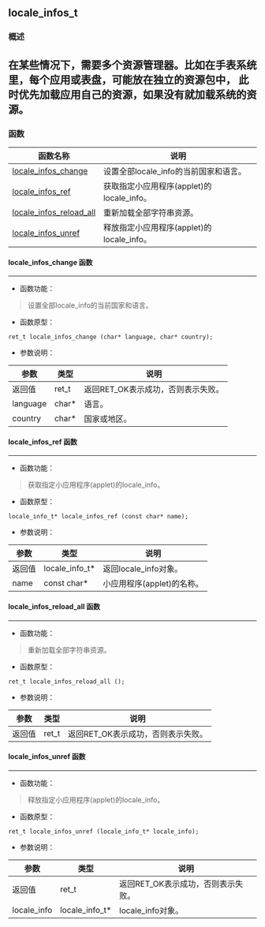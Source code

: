## locale\_infos\_t
### 概述
在某些情况下，需要多个资源管理器。比如在手表系统里，每个应用或表盘，可能放在独立的资源包中，
此时优先加载应用自己的资源，如果没有就加载系统的资源。
----------------------------------
### 函数
<p id="locale_infos_t_methods">

| 函数名称 | 说明 | 
| -------- | ------------ | 
| <a href="#locale_infos_t_locale_infos_change">locale\_infos\_change</a> | 设置全部locale_info的当前国家和语言。 |
| <a href="#locale_infos_t_locale_infos_ref">locale\_infos\_ref</a> | 获取指定小应用程序(applet)的locale_info。 |
| <a href="#locale_infos_t_locale_infos_reload_all">locale\_infos\_reload\_all</a> | 重新加载全部字符串资源。 |
| <a href="#locale_infos_t_locale_infos_unref">locale\_infos\_unref</a> | 释放指定小应用程序(applet)的locale_info。 |
#### locale\_infos\_change 函数
-----------------------

* 函数功能：

> <p id="locale_infos_t_locale_infos_change">设置全部locale_info的当前国家和语言。

* 函数原型：

```
ret_t locale_infos_change (char* language, char* country);
```

* 参数说明：

| 参数 | 类型 | 说明 |
| -------- | ----- | --------- |
| 返回值 | ret\_t | 返回RET\_OK表示成功，否则表示失败。 |
| language | char* | 语言。 |
| country | char* | 国家或地区。 |
#### locale\_infos\_ref 函数
-----------------------

* 函数功能：

> <p id="locale_infos_t_locale_infos_ref">获取指定小应用程序(applet)的locale_info。

* 函数原型：

```
locale_info_t* locale_infos_ref (const char* name);
```

* 参数说明：

| 参数 | 类型 | 说明 |
| -------- | ----- | --------- |
| 返回值 | locale\_info\_t* | 返回locale\_info对象。 |
| name | const char* | 小应用程序(applet)的名称。 |
#### locale\_infos\_reload\_all 函数
-----------------------

* 函数功能：

> <p id="locale_infos_t_locale_infos_reload_all">重新加载全部字符串资源。

* 函数原型：

```
ret_t locale_infos_reload_all ();
```

* 参数说明：

| 参数 | 类型 | 说明 |
| -------- | ----- | --------- |
| 返回值 | ret\_t | 返回RET\_OK表示成功，否则表示失败。 |
#### locale\_infos\_unref 函数
-----------------------

* 函数功能：

> <p id="locale_infos_t_locale_infos_unref">释放指定小应用程序(applet)的locale_info。

* 函数原型：

```
ret_t locale_infos_unref (locale_info_t* locale_info);
```

* 参数说明：

| 参数 | 类型 | 说明 |
| -------- | ----- | --------- |
| 返回值 | ret\_t | 返回RET\_OK表示成功，否则表示失败。 |
| locale\_info | locale\_info\_t* | locale\_info对象。 |
